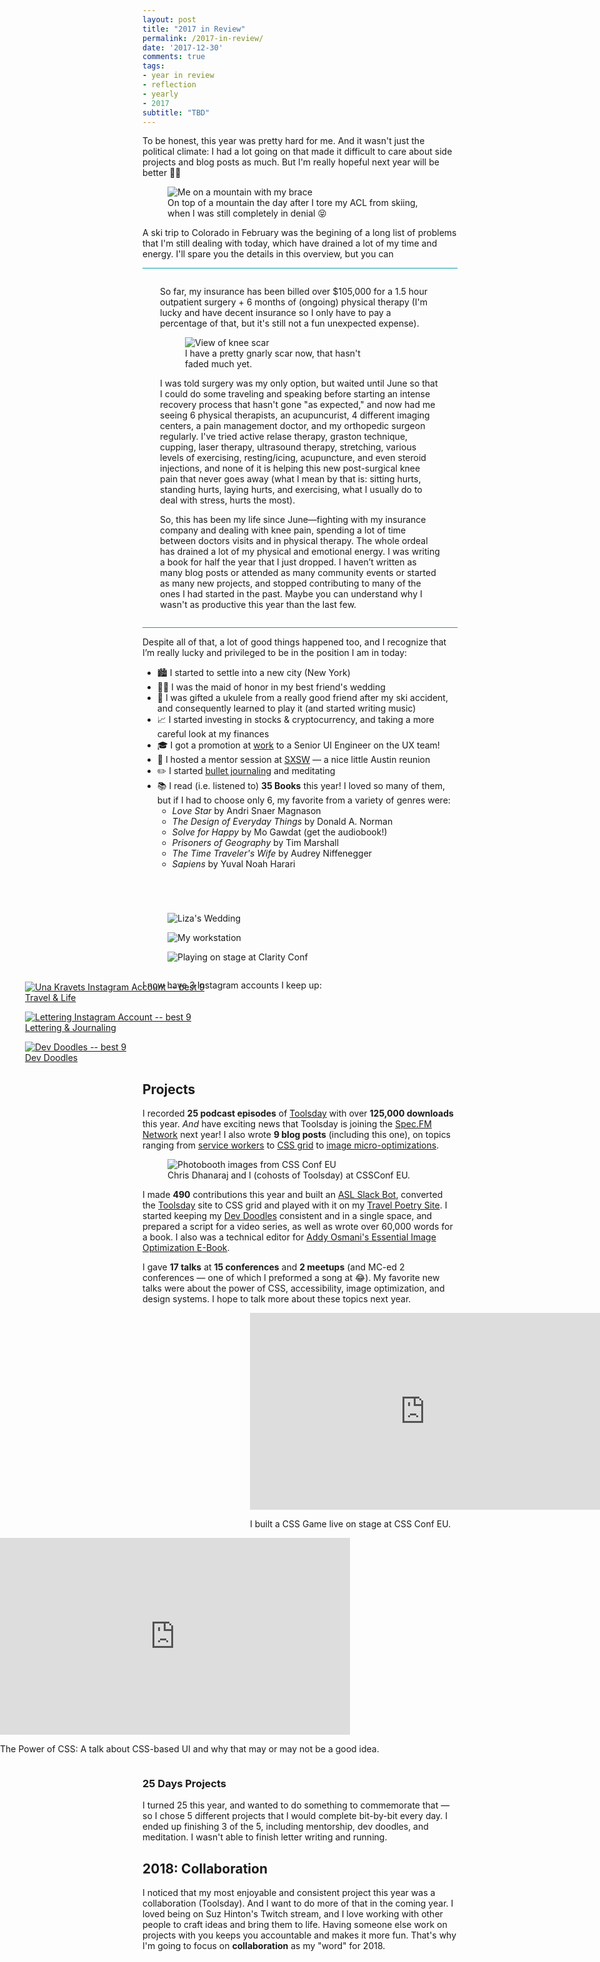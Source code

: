 ```yaml
---
layout: post
title: "2017 in Review"
permalink: /2017-in-review/
date: '2017-12-30'
comments: true
tags:
- year in review
- reflection
- yearly
- 2017
subtitle: "TBD"
---
```


<style>
#more-info {
  border-top: 1px solid #0e9daf;
  border-bottom: 1px solid #0e9daf;
  padding: 1em 2em;
  margin-bottom: 1em;
}

#more-info p:first-child {
  border-left: none;
  padding-left: 0;
}

.more-info-trigger {
  background: none;
  border-style: dashed;
}

[aria-hidden='true'],
[data-a11y-toggle]:not([aria-controls]) {
  display: none;
}

.instagrams {
  margin-top: -2em;
}

.full-width {
  width: 100vw;
  position: relative;
  left: 50%;
  right: 50%;
  margin-left: -50vw;
  margin-right: -50vw;
}

.instagrams a {
  border-bottom: 0;
}

.instagrams a:hover {
  background: none;
}

@media (min-width: 500px) {
  .wedding-photo {
    padding-top: 3em
  }
}

.flex-center {
  display: flex;
  justify-content: center;
}

.flex-end {
  display: flex;
  justify-content: flex-end;
}

.flex-start {
  display: flex;
  justify-content: flex-start;
}
</style>

To be honest, this year was pretty hard for me. And it wasn't just the political climate: I had a lot going on that made it difficult to care about side projects and blog posts as much. But I'm really hopeful next year will be better 🙏🏼

<figure class="left">
    <img src="../../images/posts/2017-review/mountaintop.jpg" alt="Me on a mountain with my brace">
  <figcaption>On top of a mountain the day after I tore my ACL from skiing, when I was still completely in denial 😝</figcaption>
</figure>


A ski trip to Colorado in February was the begining of a long list of problems that I'm still dealing with today, which have drained a lot of my time and energy. I'll spare you the details in this overview, but you can <button class="more-info-trigger" data-a11y-toggle="more-info">click here to read more about it if you want ️⬇️</button>

<div id="more-info">
  <p>So far, my insurance has been billed over $105,000 for a 1.5 hour outpatient surgery + 6 months of (ongoing) physical therapy (I'm lucky and have decent insurance so I only have to pay a percentage of that, but it's still not a fun unexpected expense).</p>
  <figure class="right" style="max-width: 300px">
      <img src="../../images/posts/2017-review/knee.jpg" alt="View of knee scar">
    <figcaption>I have a pretty gnarly scar now, that hasn't faded much yet.</figcaption>
  </figure>
  <p>I was told surgery was my only option, but waited until June so that I could do some traveling and speaking before starting an intense recovery process that hasn't gone "as expected," and now had me seeing 6 physical therapists, an acupuncurist, 4 different imaging centers, a pain management doctor, and my orthopedic surgeon regularly. I've tried active relase therapy, graston technique, cupping, laser therapy, ultrasound therapy, stretching, various levels of exercising, resting/icing, acupuncture, and even steroid injections, and none of it is helping this new post-surgical knee pain that never goes away (what I mean by that is: sitting hurts, standing hurts, laying hurts, and exercising, what I usually do to deal with stress, hurts the most).</p>
  <p>So, this has been my life since June—fighting with my insurance company and dealing with knee pain, spending a lot of time between doctors visits and in physical therapy. The whole ordeal has drained a lot of my physical and emotional energy. I was writing a book for half the year that I just dropped. I haven’t written as many blog posts or attended as many community events or started as many new projects, and stopped contributing to many of the ones I had started in the past. Maybe you can understand why I wasn't as productive this year than the last few.</p>
</div>

Despite all of that, a lot of good things happened too, and I recognize that I’m really lucky and privileged to be in the position I am in today:

- 🏙 I started to settle into a new city (New York)
- 👰🏻 I was the maid of honor in my best friend's wedding
- 🎵 I was gifted a ukulele from a really good friend after my ski accident, and consequently learned to play it (and started writing music)
- 📈 I started investing in stocks & cryptocurrency, and taking a more careful look at my finances
- 🎓 I got a promotion at [work](http://digitalocean.com) to a Senior UI Engineer on the UX team!
- 📌 I hosted a mentor session at [SXSW](https://sxsw.com) — a nice little Austin reunion
- ✏️ I started [bullet journaling](https://www.instagram.com/unadoestype/) and meditating
- 📚 I read (i.e. listened to) **35 Books** this year! I loved so many of them, but if I had to choose only 6, my favorite from a variety of genres were:
    - *Love Star* by Andri Snaer Magnason
    - *The Design of Everyday Things* by Donald A. Norman
    - *Solve for Happy* by Mo Gawdat (get the audiobook!)
    - *Prisoners of Geography* by Tim Marshall
    - *The Time Traveler's Wife* by Audrey Niffenegger
    - *Sapiens* by Yuval Noah Harari

<div style="overflow: hidden">
  <figure class="half--left wedding-photo">
      <img src="../../images/posts/2017-review/liza-and-i.jpg" alt="Liza's Wedding">
  </figure>
    <div class="half--right">
      <figure>
        <img src="../../images/posts/2017-review/workstation.jpg" alt="My workstation">
      </figure>
      <figure>
        <img src="../../images/posts/2017-review/clarity.jpg" alt="Playing on stage at Clarity Conf">
    </figure>
  </div>
</div>

I now have 3 Instagram accounts I keep up:

<div class="full-width instagrams">
  <div class="third">
    <a href="https://instagram.com/unakravets">
      <figure>
        <img src="../../images/posts/2017-review/best9-unakravets.jpg" alt="Una Kravets Instagram Account -- best 9">
      <figcaption class="center">Travel &amp; Life</figcaption>
      </figure>
    </a>
  </div>
  <div class="third">
    <a href="https://instagram.com/unadoestype">
      <figure>
        <img src="../../images/posts/2017-review/best9-unadoestype.jpg" alt="Lettering Instagram Account -- best 9">
      <figcaption class="center">Lettering &amp; Journaling</figcaption>
      </figure>
    </a>
  </div>
  <div class="third">
    <a href="https://instagram.com/dev_doodles">
      <figure>
        <img src="../../images/posts/2017-review/best9-dev_doodles.jpg" alt="Dev Doodles -- best 9">
      <figcaption class="center">Dev Doodles</figcaption>
      </figure>
    </a>
  </div>
</div>

## Projects

I recorded **25 podcast episodes** of [Toolsday](https://toolsday.io) with over **125,000 downloads** this year. *And* have exciting news that Toolsday is joining the [Spec.FM Network](https://spec.fm/) next year! I also wrote **9 blog posts** (including this one), on topics ranging from [service workers](https://una.im/save-offline/) to [CSS grid](https://una.im/css-grid/) to [image micro-optimizations](https://css-tricks.com/contrast-swap-technique-improved-image-performance-css-filters/).

<figure class="right">
  <img src="../../images/posts/2017-review/chris-and-i.jpg" alt="Photobooth images from CSS Conf EU">
<figcaption>Chris Dhanaraj and I (cohosts of Toolsday) at CSSConf EU.</figcaption>
</figure>

I made **490** contributions this year and built an [ASL Slack Bot](https://github.com/una/asl-bot), converted the [Toolsday](http://www.toolsday.io/) site to CSS grid and played with it on my [Travel Poetry Site](http://travels.surge.sh/jungfrau/). I started keeping my [Dev Doodles](https://www.instagram.com/dev_doodles/) consistent and in a single space, and prepared a script for a video series, as well as wrote over 60,000 words for a book. I also was a technical editor for [Addy Osmani's Essential Image Optimization E-Book](https://images.guide/).

I gave **17 talks** at **15 conferences** and **2 meetups** (and MC-ed 2 conferences — one of which I preformed a song at 😂). My favorite new talks were about the power of CSS, accessibility, image optimization, and design systems. I hope to talk more about these topics next year.

<div class="full-width" style="overflow:hidden">
  <div class="half--left flex-end">
    <div>
      <iframe width="560" height="315" src="https://www.youtube.com/embed/WmVH85G59Lk?rel=0" frameborder="0" gesture="media" allow="encrypted-media" allowfullscreen></iframe>
      <p class="caption">I built a CSS Game live on stage at CSS Conf EU.</p>
    </div>
  </div>
  <div class="half--right flex-start">
    <div>
      <iframe width="560" height="315" src="https://www.youtube.com/embed/IRI1H5tyEAo?rel=0" frameborder="0" gesture="media" allow="encrypted-media" allowfullscreen></iframe>
      <p class="caption">The Power of CSS: A talk about CSS-based UI and why that may or may not be a good idea.</p>
    </div>
  </div>
</div>

### 25 Days Projects

I turned 25 this year, and wanted to do something to commemorate that — so I chose 5 different projects that I would complete bit-by-bit every day. I ended up finishing 3 of the 5, including mentorship, dev doodles, and meditation. I wasn't able to finish letter writing and running.

## 2018: Collaboration

I noticed that my most enjoyable and consistent project this year was a collaboration (Toolsday). And I want to do more of that in the coming year. I loved being on Suz Hinton's Twitch stream, and I love working with other people to craft ideas and bring them to life. Having someone else work on projects with you keeps you accountable and makes it more fun. That's why I'm going to focus on **collaboration** as my "word" for 2018.

<script src="https://cdn.rawgit.com/edenspiekermann/a11y-toggle/master/a11y-toggle.min.js"></script>